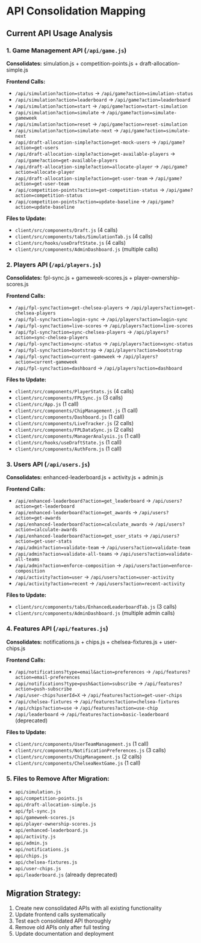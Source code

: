 # API Consolidation Mapping

## Current API Usage Analysis

### 1. Game Management API (`/api/game.js`)
**Consolidates:** simulation.js + competition-points.js + draft-allocation-simple.js

**Frontend Calls:**
- `/api/simulation?action=status` → `/api/game?action=simulation-status`
- `/api/simulation?action=leaderboard` → `/api/game?action=leaderboard`
- `/api/simulation?action=start` → `/api/game?action=start-simulation`
- `/api/simulation?action=simulate` → `/api/game?action=simulate-gameweek`
- `/api/simulation?action=reset` → `/api/game?action=reset-simulation`
- `/api/simulation?action=simulate-next` → `/api/game?action=simulate-next`
- `/api/draft-allocation-simple?action=get-mock-users` → `/api/game?action=get-users`
- `/api/draft-allocation-simple?action=get-available-players` → `/api/game?action=get-available-players`
- `/api/draft-allocation-simple?action=allocate-player` → `/api/game?action=allocate-player`
- `/api/draft-allocation-simple?action=get-user-team` → `/api/game?action=get-user-team`
- `/api/competition-points?action=get-competition-status` → `/api/game?action=competition-status`
- `/api/competition-points?action=update-baseline` → `/api/game?action=update-baseline`

**Files to Update:**
- `client/src/components/Draft.js` (4 calls)
- `client/src/components/tabs/SimulationTab.js` (4 calls)
- `client/src/hooks/useDraftState.js` (4 calls)
- `client/src/components/AdminDashboard.js` (multiple calls)

### 2. Players API (`/api/players.js`)
**Consolidates:** fpl-sync.js + gameweek-scores.js + player-ownership-scores.js

**Frontend Calls:**
- `/api/fpl-sync?action=get-chelsea-players` → `/api/players?action=get-chelsea-players`
- `/api/fpl-sync?action=login-sync` → `/api/players?action=login-sync`
- `/api/fpl-sync?action=live-scores` → `/api/players?action=live-scores`
- `/api/fpl-sync?action=sync-chelsea-players` → `/api/players?action=sync-chelsea-players`
- `/api/fpl-sync?action=sync-status` → `/api/players?action=sync-status`
- `/api/fpl-sync?action=bootstrap` → `/api/players?action=bootstrap`
- `/api/fpl-sync?action=current-gameweek` → `/api/players?action=current-gameweek`
- `/api/fpl-sync?action=dashboard` → `/api/players?action=dashboard`

**Files to Update:**
- `client/src/components/PlayerStats.js` (4 calls)
- `client/src/components/FPLSync.js` (3 calls)
- `client/src/App.js` (1 call)
- `client/src/components/ChipManagement.js` (1 call)
- `client/src/components/Dashboard.js` (1 call)
- `client/src/components/LiveTracker.js` (2 calls)
- `client/src/components/FPLDataSync.js` (2 calls)
- `client/src/components/ManagerAnalysis.js` (1 call)
- `client/src/hooks/useDraftState.js` (1 call)
- `client/src/components/AuthForm.js` (1 call)

### 3. Users API (`/api/users.js`)
**Consolidates:** enhanced-leaderboard.js + activity.js + admin.js

**Frontend Calls:**
- `/api/enhanced-leaderboard?action=get_leaderboard` → `/api/users?action=get-leaderboard`
- `/api/enhanced-leaderboard?action=get_awards` → `/api/users?action=get-awards`
- `/api/enhanced-leaderboard?action=calculate_awards` → `/api/users?action=calculate-awards`
- `/api/enhanced-leaderboard?action=get_user_stats` → `/api/users?action=get-user-stats`
- `/api/admin?action=validate-team` → `/api/users?action=validate-team`
- `/api/admin?action=validate-all-teams` → `/api/users?action=validate-all-teams`
- `/api/admin?action=enforce-composition` → `/api/users?action=enforce-composition`
- `/api/activity?action=user` → `/api/users?action=user-activity`
- `/api/activity?action=recent` → `/api/users?action=recent-activity`

**Files to Update:**
- `client/src/components/tabs/EnhancedLeaderboardTab.js` (3 calls)
- `client/src/components/AdminDashboard.js` (multiple admin calls)

### 4. Features API (`/api/features.js`)
**Consolidates:** notifications.js + chips.js + chelsea-fixtures.js + user-chips.js

**Frontend Calls:**
- `/api/notifications?type=email&action=preferences` → `/api/features?action=email-preferences`
- `/api/notifications?type=push&action=subscribe` → `/api/features?action=push-subscribe`
- `/api/user-chips?userId=X` → `/api/features?action=get-user-chips`
- `/api/chelsea-fixtures` → `/api/features?action=chelsea-fixtures`
- `/api/chips?action=use` → `/api/features?action=use-chip`
- `/api/leaderboard` → `/api/features?action=basic-leaderboard` (deprecated)

**Files to Update:**
- `client/src/components/UserTeamManagement.js` (1 call)
- `client/src/components/NotificationPreferences.js` (3 calls)
- `client/src/components/ChipManagement.js` (2 calls)
- `client/src/components/ChelseaNextGame.js` (1 call)

### 5. Files to Remove After Migration:
- `api/simulation.js`
- `api/competition-points.js`
- `api/draft-allocation-simple.js`
- `api/fpl-sync.js`
- `api/gameweek-scores.js`
- `api/player-ownership-scores.js`
- `api/enhanced-leaderboard.js`
- `api/activity.js`
- `api/admin.js`
- `api/notifications.js`
- `api/chips.js`
- `api/chelsea-fixtures.js`
- `api/user-chips.js`
- `api/leaderboard.js` (already deprecated)

## Migration Strategy:
1. Create new consolidated APIs with all existing functionality
2. Update frontend calls systematically
3. Test each consolidated API thoroughly
4. Remove old APIs only after full testing
5. Update documentation and deployment
